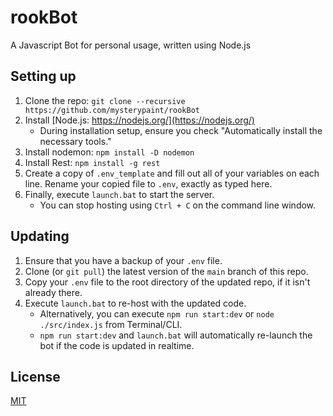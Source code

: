 # rookBot
A Javascript Bot for personal usage, written using Node.js

## Setting up
1. Clone the repo: ``git clone --recursive https://github.com/mysterypaint/rookBot``
2. Install [Node.js: https://nodejs.org/](https://nodejs.org/)
     * During installation setup, ensure you check "Automatically install the necessary tools."
3. Install nodemon: ``npm install -D nodemon``
4. Install Rest: ``npm install -g rest``
5. Create a copy of ``.env_template`` and fill out all of your variables on each line. Rename your copied file to ``.env``, exactly as typed here.
6. Finally, execute ``launch.bat`` to start the server.
     * You can stop hosting using ``Ctrl + C`` on the command line window.

## Updating
1. Ensure that you have a backup of your ``.env`` file.
2. Clone (or ``git pull``) the latest version of the ``main`` branch of this repo.
3. Copy your ``.env`` file to the root directory of the updated repo, if it isn't already there.
4. Execute ``launch.bat`` to re-host with the updated code.
     * Alternatively, you can execute ``npm run start:dev`` or ``node ./src/index.js`` from Terminal/CLI.
     * ``npm run start:dev`` and ``launch.bat`` will automatically re-launch the bot if the code is updated in realtime.

## License
[MIT](https://choosealicense.com/licenses/mit/)